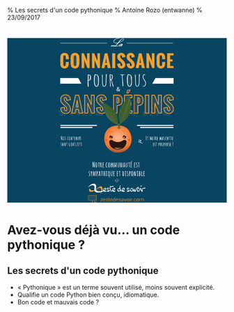 % Les secrets d'un code pythonique
% Antoine Rozo (entwanne)
% 23/09/2017

# ![](zestedesavoir.png)

# Avez-vous déjà vu… un code pythonique ?

## Les secrets d'un code pythonique

* « Pythonique » est un terme souvent utilisé, moins souvent explicité.
* Qualifie un code Python bien conçu, idiomatique.
* Bon code et mauvais code ?
